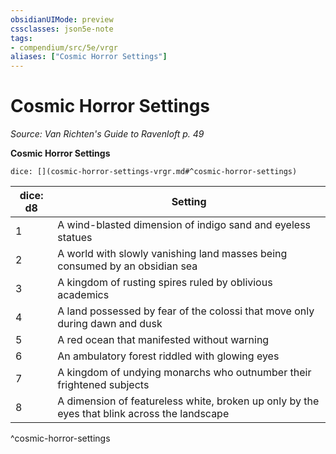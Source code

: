 ```yaml
---
obsidianUIMode: preview
cssclasses: json5e-note
tags:
- compendium/src/5e/vrgr
aliases: ["Cosmic Horror Settings"]
---
```

# Cosmic Horror Settings
*Source: Van Richten's Guide to Ravenloft p. 49* 

**Cosmic Horror Settings**

`dice: [](cosmic-horror-settings-vrgr.md#^cosmic-horror-settings)`

| dice: d8 | Setting |
|----------|---------|
| 1 | A wind-blasted dimension of indigo sand and eyeless statues |
| 2 | A world with slowly vanishing land masses being consumed by an obsidian sea |
| 3 | A kingdom of rusting spires ruled by oblivious academics |
| 4 | A land possessed by fear of the colossi that move only during dawn and dusk |
| 5 | A red ocean that manifested without warning |
| 6 | An ambulatory forest riddled with glowing eyes |
| 7 | A kingdom of undying monarchs who outnumber their frightened subjects |
| 8 | A dimension of featureless white, broken up only by the eyes that blink across the landscape |
^cosmic-horror-settings